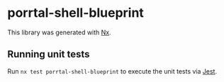 # porrtal-shell-blueprint

This library was generated with [Nx](https://nx.dev).

## Running unit tests

Run `nx test porrtal-shell-blueprint` to execute the unit tests via [Jest](https://jestjs.io).
